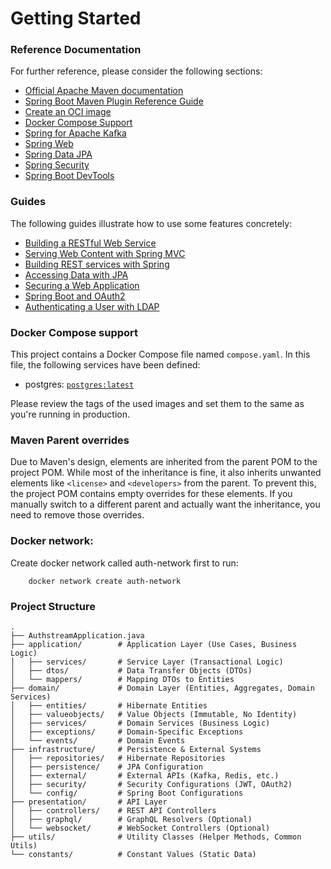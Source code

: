 # Getting Started

### Reference Documentation
For further reference, please consider the following sections:

* [Official Apache Maven documentation](https://maven.apache.org/guides/index.html)
* [Spring Boot Maven Plugin Reference Guide](https://docs.spring.io/spring-boot/3.4.2/maven-plugin)
* [Create an OCI image](https://docs.spring.io/spring-boot/3.4.2/maven-plugin/build-image.html)
* [Docker Compose Support](https://docs.spring.io/spring-boot/3.4.2/reference/features/dev-services.html#features.dev-services.docker-compose)
* [Spring for Apache Kafka](https://docs.spring.io/spring-boot/3.4.2/reference/messaging/kafka.html)
* [Spring Web](https://docs.spring.io/spring-boot/3.4.2/reference/web/servlet.html)
* [Spring Data JPA](https://docs.spring.io/spring-boot/3.4.2/reference/data/sql.html#data.sql.jpa-and-spring-data)
* [Spring Security](https://docs.spring.io/spring-boot/3.4.2/reference/web/spring-security.html)
* [Spring Boot DevTools](https://docs.spring.io/spring-boot/3.4.2/reference/using/devtools.html)

### Guides
The following guides illustrate how to use some features concretely:

* [Building a RESTful Web Service](https://spring.io/guides/gs/rest-service/)
* [Serving Web Content with Spring MVC](https://spring.io/guides/gs/serving-web-content/)
* [Building REST services with Spring](https://spring.io/guides/tutorials/rest/)
* [Accessing Data with JPA](https://spring.io/guides/gs/accessing-data-jpa/)
* [Securing a Web Application](https://spring.io/guides/gs/securing-web/)
* [Spring Boot and OAuth2](https://spring.io/guides/tutorials/spring-boot-oauth2/)
* [Authenticating a User with LDAP](https://spring.io/guides/gs/authenticating-ldap/)

### Docker Compose support
This project contains a Docker Compose file named `compose.yaml`.
In this file, the following services have been defined:

* postgres: [`postgres:latest`](https://hub.docker.com/_/postgres)

Please review the tags of the used images and set them to the same as you're running in production.

### Maven Parent overrides

Due to Maven's design, elements are inherited from the parent POM to the project POM.
While most of the inheritance is fine, it also inherits unwanted elements like `<license>` and `<developers>` from the parent.
To prevent this, the project POM contains empty overrides for these elements.
If you manually switch to a different parent and actually want the inheritance, you need to remove those overrides.

### Docker network:
Create docker network called auth-network first to run: 
```
    docker network create auth-network
```

### Project Structure
```
.
├── AuthstreamApplication.java
├── application/        # Application Layer (Use Cases, Business Logic)
│   ├── services/       # Service Layer (Transactional Logic)
│   ├── dtos/           # Data Transfer Objects (DTOs)
│   └── mappers/        # Mapping DTOs to Entities
├── domain/             # Domain Layer (Entities, Aggregates, Domain Services)
│   ├── entities/       # Hibernate Entities
│   ├── valueobjects/   # Value Objects (Immutable, No Identity)
│   ├── services/       # Domain Services (Business Logic)
│   ├── exceptions/     # Domain-Specific Exceptions
│   └── events/         # Domain Events
├── infrastructure/     # Persistence & External Systems
│   ├── repositories/   # Hibernate Repositories
│   ├── persistence/    # JPA Configuration
│   ├── external/       # External APIs (Kafka, Redis, etc.)
│   ├── security/       # Security Configurations (JWT, OAuth2)
│   └── config/         # Spring Boot Configurations
├── presentation/       # API Layer
│   ├── controllers/    # REST API Controllers
│   ├── graphql/        # GraphQL Resolvers (Optional)
│   └── websocket/      # WebSocket Controllers (Optional)
├── utils/              # Utility Classes (Helper Methods, Common Utils)
└── constants/          # Constant Values (Static Data)
```